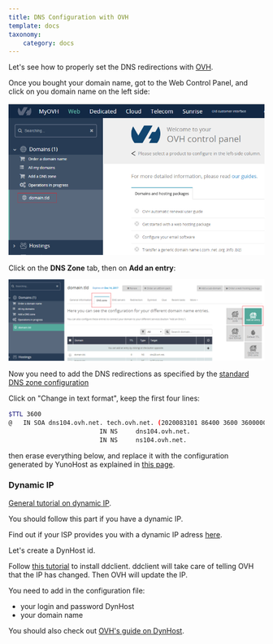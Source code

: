 ```yaml
---
title: DNS Configuration with OVH
template: docs
taxonomy:
    category: docs
---
```


Let's see how to properly set the DNS redirections with [OVH](http://www.ovh.com).

Once you bought your domain name, got to the Web Control Panel, and click on you domain name on the left side:

<img src="/images/ovh_control_panel.png" width=800>

Click on the **DNS Zone** tab, then on **Add an entry**:

<img src="/images/ovh_dns_zone.png" width=800>

Now you need to add the DNS redirections as specified by the [standard DNS zone configuration](/dns_config)

Click on "Change in text format", keep the first four lines:
```bash
$TTL 3600
@	IN SOA dns104.ovh.net. tech.ovh.net. (2020083101 86400 3600 3600000 60)
                         IN NS     dns104.ovh.net.
                         IN NS     ns104.ovh.net.
```
then erase everything below, and replace it with the configuration generated by YunoHost as explained in [this page](/dns_config).


### Dynamic IP

[General tutorial on dynamic IP](dns_dynamicip).

You should follow this part if you have a dynamic IP.

Find out if your ISP provides you with a dynamic IP adress [here](/isp).

Let's create a DynHost id.

Follow [this tutorial](http://blog.developpez.com/brutus/p6316/ubuntu/configurer_dynhost_ovh_avec_ddclient) to install ddclient.
ddclient will take care of telling OVH that the IP has changed. Then OVH will update the IP.

You need to add in the configuration file:
* your login and password DynHost
* your domain name

You should also check out [OVH's guide on DynHost](https://www.ovh.co.uk/g2024.hosting_dynhost).
